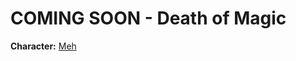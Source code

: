 # COMING SOON - Death of Magic
**Character:** [Meh](https://v1.dicecloud.com/character/NLujdA9a8YRJhDGYr/Meh)